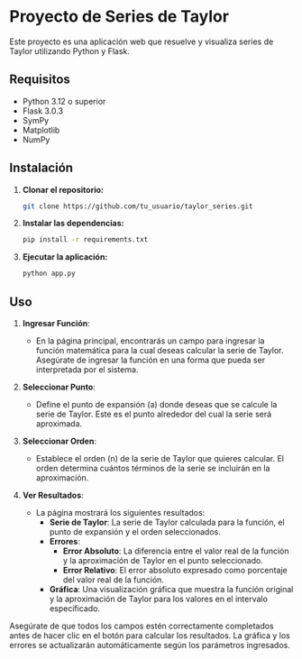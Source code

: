 # Proyecto de Series de Taylor

Este proyecto es una aplicación web que resuelve y visualiza series de Taylor utilizando Python y Flask.

## Requisitos

- Python 3.12 o superior
- Flask 3.0.3
- SymPy
- Matplotlib
- NumPy

## Instalación

1. **Clonar el repositorio:**

   ```bash
   git clone https://github.com/tu_usuario/taylor_series.git
   
2. **Instalar las dependencias:**

   ```bash
   pip install -r requirements.txt

3. **Ejecutar la aplicación:**

   ```bash
   python app.py


## Uso

1. **Ingresar Función**:
   - En la página principal, encontrarás un campo para ingresar la función matemática para la cual deseas calcular la serie de Taylor. Asegúrate de ingresar la función en una forma que pueda ser interpretada por el sistema.

2. **Seleccionar Punto**:
   - Define el punto de expansión (a) donde deseas que se calcule la serie de Taylor. Este es el punto alrededor del cual la serie será aproximada.

3. **Seleccionar Orden**:
   - Establece el orden (n) de la serie de Taylor que quieres calcular. El orden determina cuántos términos de la serie se incluirán en la aproximación.

4. **Ver Resultados**:
   - La página mostrará los siguientes resultados:
     - **Serie de Taylor**: La serie de Taylor calculada para la función, el punto de expansión y el orden seleccionados.
     - **Errores**:
       - **Error Absoluto**: La diferencia entre el valor real de la función y la aproximación de Taylor en el punto seleccionado.
       - **Error Relativo**: El error absoluto expresado como porcentaje del valor real de la función.
     - **Gráfica**: Una visualización gráfica que muestra la función original y la aproximación de Taylor para los valores en el intervalo especificado.

Asegúrate de que todos los campos estén correctamente completados antes de hacer clic en el botón para calcular los resultados. La gráfica y los errores se actualizarán automáticamente según los parámetros ingresados.

